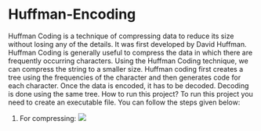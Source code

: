 # Huffman-Encoding
Huffman Coding is a technique of compressing data to reduce its size without losing any of the details. It was first developed by David Huffman.
Huffman Coding is generally useful to compress the data in which there are frequently occurring characters.
Using the Huffman Coding technique, we can compress the string to a smaller size.
Huffman coding first creates a tree using the frequencies of the character and then generates code for each character.
Once the data is encoded, it has to be decoded. Decoding is done using the same tree.
How to run this project?
To run this project you need to create an executable file. You can follow the steps given below:
1) For compressing:
![](images/compression.png)

